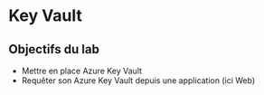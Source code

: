 # Key Vault

## Objectifs du lab

- Mettre en place Azure Key Vault
- Requêter son Azure Key Vault depuis une application (ici Web)
